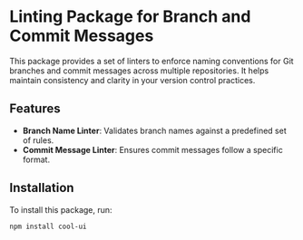 # Linting Package for Branch and Commit Messages

This package provides a set of linters to enforce naming conventions for Git branches and commit messages across multiple repositories. It helps maintain consistency and clarity in your version control practices.

## Features

- **Branch Name Linter**: Validates branch names against a predefined set of rules.
- **Commit Message Linter**: Ensures commit messages follow a specific format.

## Installation

To install this package, run:

```bash
npm install cool-ui
